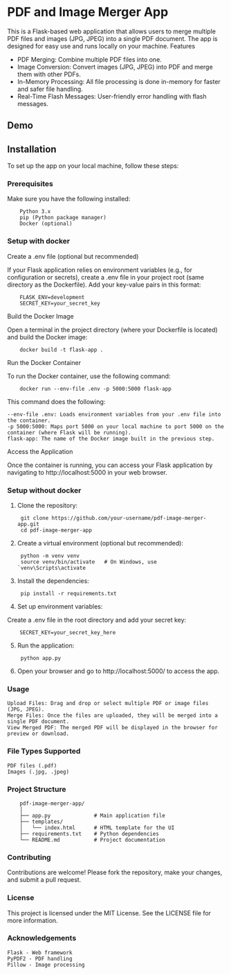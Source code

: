 # PDF and Image Merger App #

This is a Flask-based web application that allows users to merge multiple PDF files and images (JPG, JPEG) into a single PDF document. The app is designed for easy use and runs locally on your machine.
Features

- PDF Merging: Combine multiple PDF files into one.
- Image Conversion: Convert images (JPG, JPEG) into PDF and merge them with other PDFs.
- In-Memory Processing: All file processing is done in-memory for faster and safer file handling.
- Real-Time Flash Messages: User-friendly error handling with flash messages.

## Demo ##

## Installation ##

To set up the app on your local machine, follow these steps:

### Prerequisites ###

Make sure you have the following installed:

        Python 3.x
        pip (Python package manager)
        Docker (optional)

### Setup with docker ###

Create a .env file (optional but recommended)

If your Flask application relies on environment variables (e.g., for configuration or secrets), create a .env file in your project root (same directory as the Dockerfile). Add your key-value pairs in this format:

        FLASK_ENV=development
        SECRET_KEY=your_secret_key

Build the Docker Image

Open a terminal in the project directory (where your Dockerfile is located) and build the Docker image:

        docker build -t flask-app .

Run the Docker Container

To run the Docker container, use the following command:

        docker run --env-file .env -p 5000:5000 flask-app

This command does the following:

    --env-file .env: Loads environment variables from your .env file into the container.
    -p 5000:5000: Maps port 5000 on your local machine to port 5000 on the container (where Flask will be running).
    flask-app: The name of the Docker image built in the previous step.

Access the Application

Once the container is running, you can access your Flask application by navigating to http://localhost:5000 in your web browser.
    
### Setup without docker ###

1. Clone the repository:
   
        git clone https://github.com/your-username/pdf-image-merger-app.git
        cd pdf-image-merger-app

3. Create a virtual environment (optional but recommended):

        python -m venv venv
        source venv/bin/activate   # On Windows, use `venv\Scripts\activate

3. Install the dependencies:

        pip install -r requirements.txt

4. Set up environment variables:

Create a .env file in the root directory and add your secret key:
        
        SECRET_KEY=your_secret_key_here

5. Run the application:

        python app.py

6. Open your browser and go to http://localhost:5000/ to access the app.

### Usage ###

    Upload Files: Drag and drop or select multiple PDF or image files (JPG, JPEG).
    Merge Files: Once the files are uploaded, they will be merged into a single PDF document.
    View Merged PDF: The merged PDF will be displayed in the browser for preview or download.

### File Types Supported ###

    PDF files (.pdf)
    Images (.jpg, .jpeg)

### Project Structure ###

        pdf-image-merger-app/
        │
        ├── app.py              # Main application file
        ├── templates/
        │   └── index.html      # HTML template for the UI
        ├── requirements.txt    # Python dependencies
        └── README.md           # Project documentation

### Contributing ###

Contributions are welcome! Please fork the repository, make your changes, and submit a pull request.

### License ###

This project is licensed under the MIT License. See the LICENSE file for more information.

### Acknowledgements ###

    Flask - Web framework
    PyPDF2 - PDF handling
    Pillow - Image processing
